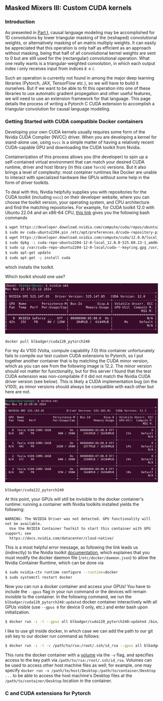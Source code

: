 ## Masked Mixers III: Custom CUDA kernels

### Introduction

As presented in [Part I](https://blbadger.github.io/smaller-lms.html), causal language modeling may be accomplished for 1D convolutions by lower triangular masking of the (reshaped) convolutional weights, or alternatively masking of an matrix multiply weights. It can easily be appreciated that this operation is only half as efficient as an approach without masking, being that half of all convolutional kernel weights are sent to 0 but are still used for the (rectangular) convolutional operation. What one really wants is a triangular-weighted convolution, in which each output index $i$ only receives input from indices $k \leq i$.

Such an operation is currently not found in among the major deep learning libraries (Pytorch, JAX, TensorFlow etc.), so we will have to build it ourselves. But if we want to be able to fit this operation into one of these libraries to use automatic gradient propegation and other useful features, we will need to use an extension framework for that language. This page details the process of writing a Pytorch C CUDA extension to accomplish a triangular convolution for causal language modeling. 

### Getting Started with CUDA compatible Docker containers

Developing your own CUDA kernels usually requires some form of the Nvidia CUDA Compiler (NVCC) driver. When you are developing a kernel for stand-alone use, using `nvcc` is a simple matter of having a relatively recent CUDA-capable GPU and downloading the CUDA toolkit from Nvidia.

Containerization of this process allows you (the developer) to spin up a self-contained virtual environment that can match your desired CUDA runtime, driver and host library (in this case `Torch`) versions. But it also brings a level of complexity: most container runtimes like Docker are unable to interact with specialized hardware like GPUs without some help in the form of driver toolkits. 

To deal with this, Nvidia helpfully supplies you with repositories for the CUDA toolkit (including `nvcc`) on their developer website, where you can choose the toolkit version, your operating system, and CPU architecture and find the matching repositories. For example, for CUDA toolkit 12.0 with Ubuntu 22.04 and an x86-64 CPU, [this link](https://developer.nvidia.com/cuda-12-0-0-download-archive?target_os=Linux&target_arch=x86_64&Distribution=Ubuntu&target_version=22.04) gives you the following bash commands

```sh
$ wget https://developer.download.nvidia.com/compute/cuda/repos/ubuntu2204/x86_64/cuda-ubuntu2204.pin
$ sudo mv cuda-ubuntu2204.pin /etc/apt/preferences.d/cuda-repository-pin-600
$ wget https://developer.download.nvidia.com/compute/cuda/12.0.0/local_installers/cuda-repo-ubuntu2204-12-0-local_12.0.0-525.60.13-1_amd64.deb
$ sudo dpkg -i cuda-repo-ubuntu2204-12-0-local_12.0.0-525.60.13-1_amd64.deb
$ sudo cp /var/cuda-repo-ubuntu2204-12-0-local/cuda-*-keyring.gpg /usr/share/keyrings/
$ sudo apt-get update
$ sudo apt-get -y install cuda
```

which installs the toolkit. 

Which toolkit should one use?

![autoencoder architecture](/deep-learning/pc_nvidiasmi.png)

```
docker pull blbadger/cuda120_pytorch240
```

For my 4x V100 (Volta, compute capability 7.0) this container unfortunately fails to compile our test custom CUDA extensions to Pytorch, so I put together another container that is by matching the CUDA minor version, which as you can see from the following image is 12.2. The minor version should not matter for functionality, but for this server I found that the test CUDA extension was non-compilable if it did not match the Nvidia CUDA driver version (see below). This is likely a CUDA implementation bug (on the V100), as minor versions should always be compatible with each other but here are not.

![autoencoder architecture](/deep-learning/server_nvidiasmi.png)

```
blbadger/cuda122_pytorch240
```

At this point, your GPUs will still be invisible to the docker container's runtime: running a container with Nvidia toolkits installed yields the following:

```
WARNING: The NVIDIA Driver was not detected. GPU functionality will not be available.
  Use the NVIDIA Container Toolkit to start this container with GPU support; see
  https://docs.nvidia.com/datacenter/cloud-native/
```

This is a most helpful error message, as following the link leads us (indirectly) to the Nvidia toolkit [documentation](https://docs.nvidia.com/datacenter/cloud-native/container-toolkit/latest/install-guide.html), which explaines that you must modify the docker daemon file (`/etc/docker/daemon.json`) to allow the Nvidia Container Runtime, which can be done via

```sh
$ sudo nvidia-ctx runtime configure --runtime=docker
$ sudo systemctl restart docker
```

Now you can run a docker container and access your GPUs! You have to include the `--gpus` flag in your run command or the devices will remain invisible to the container. In the following command, we run the `blbadger/cuda120_pytorch240:updated` docker container interactively with all GPUs visible (use `--gpus 0` for device 0 only, etc.) and enter bash upon initialization.

```sh
$ docker run -i -t --gpus all blbadger/cuda120_pytorch240:updated /bin/bash
```

I like to use git inside docker, in which case we can add the path to our git ssh key to our docker run command as follows:

```sh
$ docker run -i -t -v /path/to/rsa:/root/.ssh/id_rsa --gpus all blbadger/cuda120_pytorch240 /bin/bash
```

This runs the docker container with a [volume](https://docs.docker.com/engine/storage/volumes/) via the `-v` flag, and specifies access to the key path via `/path/to/rsa:/root/.ssh/id_rsa`. Volumes can be used to access other host machine files as well; for example, one may specify `docker run -v /path/to/host/Desktop:/path/to/container/Desktop ...` to be able to access the host machine's Desktop files at the `/path/to/container/Desktop` location in the container.

### C and CUDA extensions for Pytorch



